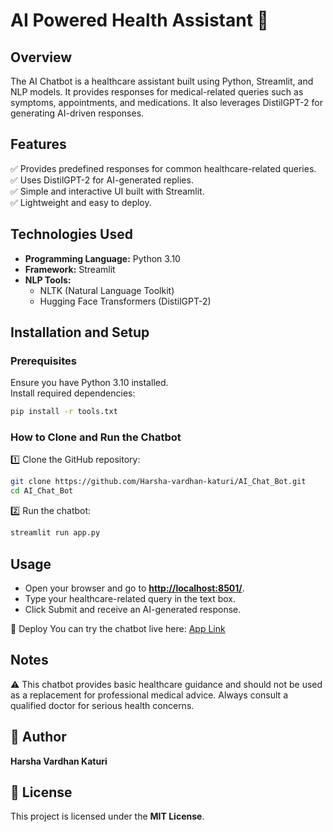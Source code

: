 # AI Powered Health Assistant 🤖  

## Overview  
The AI Chatbot is a healthcare assistant built using Python, Streamlit, and NLP models. It provides responses for medical-related queries such as symptoms, appointments, and medications. It also leverages DistilGPT-2 for generating AI-driven responses.  

## Features  
✅ Provides predefined responses for common healthcare-related queries.  
✅ Uses DistilGPT-2 for AI-generated replies.  
✅ Simple and interactive UI built with Streamlit.  
✅ Lightweight and easy to deploy.  

## Technologies Used  
- **Programming Language:** Python 3.10  
- **Framework:** Streamlit  
- **NLP Tools:**  
  - NLTK (Natural Language Toolkit)  
  - Hugging Face Transformers (DistilGPT-2)  

## Installation and Setup  

### Prerequisites  
Ensure you have Python 3.10 installed.  
Install required dependencies:  
```bash  
pip install -r tools.txt  
```  

### How to Clone and Run the Chatbot  
1️⃣ Clone the GitHub repository:  
```bash  
git clone https://github.com/Harsha-vardhan-katuri/AI_Chat_Bot.git  
cd AI_Chat_Bot  
```  
2️⃣ Run the chatbot:  
```bash  
streamlit run app.py  
```  

## Usage  
- Open your browser and go to **[http://localhost:8501/](http://localhost:8501/)**.  
- Type your healthcare-related query in the text box.  
- Click Submit and receive an AI-generated response.

🚀 Deploy
You can try the chatbot live here: [App Link ](https:/aichatbot-scmfkmwqvmvzdj9ayyzp8c.streamlit.app/)

## Notes  
⚠️ This chatbot provides basic healthcare guidance and should not be used as a replacement for professional medical advice. Always consult a qualified doctor for serious health concerns.

## 📝 Author  
**Harsha Vardhan Katuri**  

## 🔗 License  
This project is licensed under the **MIT License**.   
